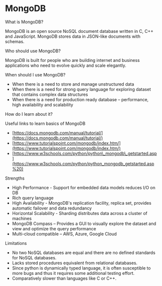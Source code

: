# MongoDB

What is MongoDB?

MongoDB is an open source NoSQL document database written in C, C++ and JavaScript. MongoDB stores data in JSON-like documents with schemas.

Who should use MongoDB?

MongoDB is built for people who are building internet and business applications who need to evolve quickly and scale elegantly.

When should I use MongoDB?

- When there is a need to store and manage unstructured data
- When there is a need for strong query language for exploring dataset that contains complex data structures
- When there is a need for production ready database – performance, high availability and scalability

How do I learn about it?

Useful links to learn basics of MongoDB

- [https://docs.mongodb.com/manual/tutorial/](https://docs.mongodb.com/manual/tutorial/)
- [https://www.tutorialspoint.com/mongodb/index.htm/](https://www.tutorialspoint.com/mongodb/index.htm/)
- [https://www.w3schools.com/python/python\_mongodb\_getstarted.asp](https://www.w3schools.com/python/python_mongodb_getstarted.asp%20)

Strengths

- High Performance - Support for embedded data models reduces I/O on DB
- Rich query language
- High Availability - MongoDB&#39;s replication facility, replica set, provides automatic failover and data redundancy
- Horizontal Scalability - Sharding distributes data across a cluster of machines
- MongoDB Compass – Provides a GUI to visually explore the dataset and view and optimize the query performance
- Multi-cloud compatible – AWS, Azure, Google Cloud

Limitations

- No two NoSQL databases are equal and there are no defined standards for NoSQL databases.
- Lacks stored procedures equivalent from relational databases.
- Since python is dynamically typed language, it is often susceptible to more bugs and thus it requires some additional testing effort.
- Comparatively slower than languages like C or C++.
